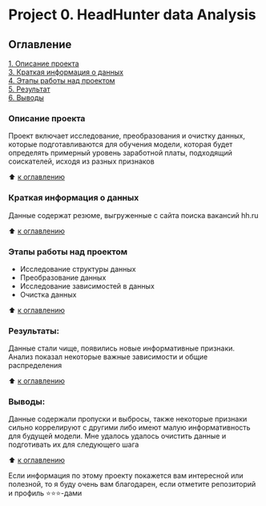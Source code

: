 # Project 0. HeadHunter data Analysis

## Оглавление  
[1. Описание проекта](#описание-проекта)  
[3. Краткая информация о данных](#краткая-информация-о-данных)  
[4. Этапы работы над проектом](этапы-работы-над-проектом)  
[5. Результат](#результат)    
[6. Выводы](#выводы) 

### Описание проекта    
Проект включает исследование, преобразования и очистку данных, которые подготавливаются для обучения модели, которая будет определять примерный уровень заработной платы, подходящий соискателей, исходя из разных признаков

:arrow_up: [к оглавлению](_)

### Краткая информация о данных
Данные содержат резюме, выгруженные с сайта поиска вакансий hh.ru 
  
:arrow_up: [к оглавлению](.README.md#Оглавление)

### Этапы работы над проектом  
- Исследование структуры данных
- Преобразование данных 
- Исследование зависимостей в данных
- Очистка данных

:arrow_up: [к оглавлению](.README.md#Оглавление)


### Результаты:  
Данные стали чище, появились новые информативные признаки. Анализ показал некоторые важные зависимости и общие распределения

:arrow_up: [к оглавлению](.README.md#Оглавление)


### Выводы:  
Данные содержали пропуски и выбросы, также некоторые признаки сильно коррелируют с другими либо имеют малую информативность для будущей модели. Мне удалось удалось очистить данные и подготивать их для следующего шага

:arrow_up: [к оглавлению](.README.md#Оглавление)

Если информация по этому проекту покажется вам интересной или полезной, то я буду очень вам благодарен, если отметите репозиторий и профиль ⭐️⭐️⭐️-дами
